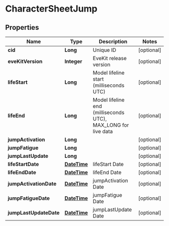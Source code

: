 
# CharacterSheetJump

## Properties
Name | Type | Description | Notes
------------ | ------------- | ------------- | -------------
**cid** | **Long** | Unique ID |  [optional]
**eveKitVersion** | **Integer** | EveKit release version |  [optional]
**lifeStart** | **Long** | Model lifeline start (milliseconds UTC) |  [optional]
**lifeEnd** | **Long** | Model lifeline end (milliseconds UTC), MAX_LONG for live data |  [optional]
**jumpActivation** | **Long** |  |  [optional]
**jumpFatigue** | **Long** |  |  [optional]
**jumpLastUpdate** | **Long** |  |  [optional]
**lifeStartDate** | [**DateTime**](DateTime.md) | lifeStart Date |  [optional]
**lifeEndDate** | [**DateTime**](DateTime.md) | lifeEnd Date |  [optional]
**jumpActivationDate** | [**DateTime**](DateTime.md) | jumpActivation Date |  [optional]
**jumpFatigueDate** | [**DateTime**](DateTime.md) | jumpFatigue Date |  [optional]
**jumpLastUpdateDate** | [**DateTime**](DateTime.md) | jumpLastUpdate Date |  [optional]



